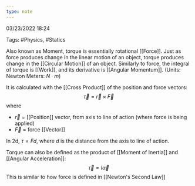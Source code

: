 ```yaml
---
type: note
---
```

03/23/2022 18:24

Tags: #Physics, #Statics 

Also known as Moment, torque is essentially rotational [[Force]]. Just as force produces change in the linear motion of an object, torque produces change in the [[Circular Motion]] of an object. Similarly to force, the integral of torque is [[Work]], and its derivative is [[Angular Momentum]]. (Units: Newton Meters: $N\cdot m$)

It is calculated with the [[Cross Product]] of the position and force vectors:
$$
\vec{\tau}=\vec{r}\times\vec{F}
$$
where
- $\vec{r}$ = [[Position]] vector, from axis to line of action (where force is being applied)
- $\vec{F}$ = force [[Vector]]

In 2d, $\tau = Fd$, where $d$ is the distance from the axis to line of action.

Torque can also be defined as the product of [[Moment of Inertia]] and [[Angular Acceleration]]:
$$
\vec{\tau}=I\vec{\alpha}
$$
This is similar to how force is defined in [[Newton's Second Law]] 